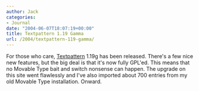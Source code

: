 ```yaml
---
author: Jack
categories:
- Journal
date: "2004-06-07T18:07:19+00:00"
title: Textpattern 1.19 Gamma
url: /2004/textpattern-119-gamma/
---
```


For those who care, [Textpattern][1] 1.19g has been released. There's a few nice new features, but the big deal is that it's now fully GPL'ed. This means that no Movable Type bait and switch nonsense can happen. The upgrade on this site went flawlessly and I've also imported about 700 entries from my old Movable Type installation. Onward.

 [1]: http://www.textpattern.com